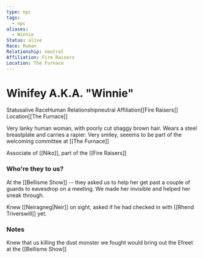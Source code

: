 ```yaml
---
type: npc
tags:
  - npc
aliases:
  - Winnie
Status: alive
Race: Human
Relationship: neutral
Affiliation: Fire Raisers
Location: The Furnace
---
```


# Winifey A.K.A. "Winnie"
<span class="dataview inline-field"><span class="inline-field-key">Status</span><span class="inline-field-value">alive</span></span>
<span class="dataview inline-field"><span class="inline-field-key">Race</span><span class="inline-field-value">Human</span></span>
<span class="dataview inline-field"><span class="inline-field-key">Relationship</span><span class="inline-field-value">neutral</span></span>
<span class="dataview inline-field"><span class="inline-field-key">Affiliation</span><span class="inline-field-value">[[Fire Raisers]]</span></span>
<span class="dataview inline-field"><span class="inline-field-key">Location</span><span class="inline-field-value">[[The Furnace]]</span></span>

Very lanky human woman, with poorly cut shaggy brown hair. Wears a steel breastplate and carries a rapier. Very smiley, seeems to be part of the welcoming committee at [[The Furnace]]

Associate of [[Niko]], part of the [[Fire Raisers]]

### Who're they to us?
At the [[Bellisme Show]] -- they asked us to help her get past a couple of guards to eavesdrop on a meeting. We made her invisible and helped her sneak through. 

Knew [[Neiragneg|Neir]] on sight, asked if he had checked in with [[Rhend Triverswill]] yet.

### Notes
Knew that us killing the dust monster we fought would bring out the Efreet at the [[Bellisme Show]] 